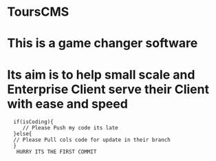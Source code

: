 #       ToursCMS
#         This is a game changer software 
# Its aim is to help small scale and Enterprise Client serve their Client with ease and speed

      if(isCoding){
         // Please Push my code its late
      }else{
      // Please Pull cols code for update in their branch
      }
       HURRY ITS THE FIRST COMMIT
